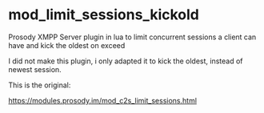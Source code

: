 # mod_limit_sessions_kickold
Prosody XMPP Server plugin in lua to limit concurrent sessions a client can have and kick the oldest on exceed

I did not make this plugin, i only adapted it to kick the oldest,
instead of newest session.

This is the original:

https://modules.prosody.im/mod_c2s_limit_sessions.html
